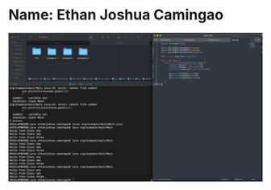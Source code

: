 # Name: Ethan Joshua Camingao

<img src="https://github.com/ethan-josh/JC-Lab-1-Packages/blob/main/output.png"/>
